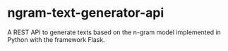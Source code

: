 # ngram-text-generator-api
A REST API to generate texts based on the n-gram model implemented in Python with the framework Flask.
